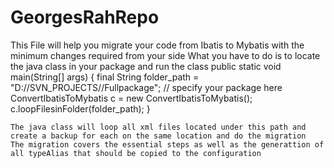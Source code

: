 # GeorgesRahRepo
This File will help you migrate your code from Ibatis to Mybatis with the minimum changes required from your side
What you have to do is to locate the java class in your package and run the class 
    public static void main(String[] args)
    {
        final String folder_path = "D://SVN_PROJECTS//Fullpackage"; // specify your package here 
        ConvertIbatisToMybatis c = new ConvertIbatisToMybatis();
        c.loopFilesinFolder(folder_path);
    }
    
    The java class will loop all xml files located under this path and create a backup for each on the same location and do the migration 
    The migration covers the essential steps as well as the generattion of all typeAlias that should be copied to the configuration 
    
    
    
 
